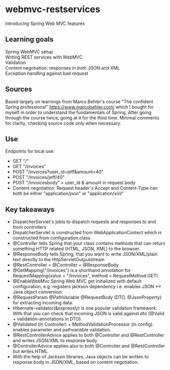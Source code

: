 # webmvc-restservices
Introducing Spring Web MVC features

## Learning goals
Spring WebMVC setup  
Writing REST services with WebMVC  
Validation  
Content negotiation: responses in both JSON and XML  
Exception handling against bad request  

## Sources
Based largely on learnings from Marco Behler's course "The confident Spring professional" https://www.marcobehler.com/ which I bought for myself in order to understand the fundamentals of Spring. 
After going through the course twice, going at it for the third time. Minimal comments for clarity, checking source code only when necessary.

## Use
Endpoints for local use:
- GET "/" 
- GET "/invoices" 
- POST "/invoices?user_id=jeff&amount=40" 
- POST "/invoices/jeff/40"
- POST "/invoicesbody" + user_id & amount in request body
- Content negotiation: Request header's Accept and Content-Type can both be either "application/json" or "application/xml"

## Key takeaways
- DispatcherServlet's jobis to dispatch requests and responses to and from controllers
- DispatcherServlet is constructed from WebApplicationContect which is constructed from configuration.class
- @Controller tells Spring that your class contains methods that can return something HTTP related (HTML, JSON, XML) to the browser.
- @ResponseBody tells Spring, that you want to write JSON/XML/plain text directly to the HttpServletOutputstream
- @RestController = @Controller + @ResponseBody
- @GetMapping("/invoices") is a shorthand annotation for RequestMapping(value = "/invoices", method = RequestMethod.GET)
- @EnableWebMvc Spring Web MVC get initialized with default configuration, e.g. registers jackson dependency i.e. enables JSON <-> Java object conversion. 
- @RequestParam @PathVariable @RequestBody (DTO, @JsonProperty) for extracting incoming data.
- Hibernate-validator(&expressly) is one popular validation framework:
  With that you can check that incoming JSON is valid against dto (@Valid + validation-annotations in DTO).
- @Validated (in Controller) + MethodValidationProcessor (in config) enables parameter and pathvariable validation.
- @RestControllerAdvice applies to both @Controller and @RestController and writes JSON/XML to response body
- @ControllerAdvice applies also to both @Controller and @RestController but writes HTML
- With the help of Jackson libraries, Java objects can be written to response body in JSON/XML, based on content negotiation.
